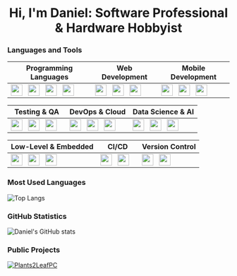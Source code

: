 <h1 align="center">Hi, I'm Daniel: Software Professional & Hardware Hobbyist</h1>

### Languages and Tools

| **Programming Languages**                                                                                                                                                                                                                 | **Web Development**                                                                                                                                                                                                               | **Mobile Development**                                                                                                                                                                                                                 |
| ----------------------------------------------------------------------------------------------------------------------------------------------------------------------------------------------------------------------------------------- | --------------------------------------------------------------------------------------------------------------------------------------------------------------------------------------------------------------------------------- | ------------------------------------------------------------------------------------------------------------------------------------------------------------------------------------------------------------------------------------- |
| <a href="https://www.google.com/search?q=javascript"><img align="left" width="26px" src="https://cdn.simpleicons.org/javascript" style="padding-right:10px;" /></a> <a href="https://www.google.com/search?q=typescript"><img align="left" width="26px" src="https://cdn.simpleicons.org/typescript" style="padding-right:10px;" /></a> <a href="https://www.google.com/search?q=python"><img align="left" width="26px" src="https://cdn.simpleicons.org/python" style="padding-right:10px;" /></a> <a href="https://www.google.com/search?q=java"><img align="left" width="26px" src="https://cdn.simpleicons.org/java" style="padding-right:10px;" /></a> | <a href="https://www.google.com/search?q=react"><img align="left" width="26px" src="https://cdn.simpleicons.org/react" style="padding-right:10px;" /></a> <a href="https://www.google.com/search?q=next.js"><img align="left" width="26px" src="https://cdn.simpleicons.org/next.js" style="padding-right:10px;" /></a> <a href="https://www.google.com/search?q=html5"><img align="left" width="26px" src="https://cdn.simpleicons.org/html5" style="padding-right:10px;" /></a>                                                                                                                                                                                             | <a href="https://www.google.com/search?q=flutter"><img align="left" width="26px" src="https://cdn.simpleicons.org/flutter" style="padding-right:10px;" /></a> <a href="https://www.google.com/search?q=react+native"><img align="left" width="26px" src="https://cdn.simpleicons.org/react" style="padding-right:10px;" /></a> <a href="https://www.google.com/search?q=swift"><img align="left" width="26px" src="https://cdn.simpleicons.org/swift" style="padding-right:10px;" /></a> |


| **Testing & QA**                                                                                                                                                                                                                         | **DevOps & Cloud**                                                                                                                                                                                                               | **Data Science & AI**                                                                                                                                                                                                               |
| --------------------------------------------------------------------------------------------------------------------------------------------------------------------------------------------------------------------------------------- | --------------------------------------------------------------------------------------------------------------------------------------------------------------------------------------------------------------------------------- | ----------------------------------------------------------------------------------------------------------------------------------------------------------------------------------------------------------------------------------- |
| <a href="https://www.google.com/search?q=cypress"><img align="left" width="26px" src="https://cdn.simpleicons.org/cypress" style="padding-right:10px;" /></a> <a href="https://www.google.com/search?q=jest"><img align="left" width="26px" src="https://cdn.simpleicons.org/jest" style="padding-right:10px;" /></a> <a href="https://www.google.com/search?q=selenium"><img align="left" width="26px" src="https://cdn.simpleicons.org/selenium" style="padding-right:10px;" /></a>                                                                                   | <a href="https://www.google.com/search?q=docker"><img align="left" width="26px" src="https://cdn.simpleicons.org/docker" style="padding-right:10px;" /></a> <a href="https://www.google.com/search?q=kubernetes"><img align="left" width="26px" src="https://cdn.simpleicons.org/kubernetes" style="padding-right:10px;" /></a> <a href="https://www.google.com/search?q=aws"><img align="left" width="26px" src="https://cdn.simpleicons.org/amazonaws" style="padding-right:10px;" /></a>                                                                                               | <a href="https://www.google.com/search?q=tensorflow"><img align="left" width="26px" src="https://cdn.simpleicons.org/tensorflow" style="padding-right:10px;" /></a> <a href="https://www.google.com/search?q=apache+spark"><img align="left" width="26px" src="https://cdn.simpleicons.org/apachespark" style="padding-right:10px;" /></a> <a href="https://www.google.com/search?q=pandas"><img align="left" width="26px" src="https://cdn.simpleicons.org/pandas/black/white" /></a> |


| **Low-Level & Embedded**                                                                                                                                                                                                                 | **CI/CD**                                                                                                                                                                                                                         | **Version Control**                                                                                                                                                                                                                  |
| --------------------------------------------------------------------------------------------------------------------------------------------------------------------------------------------------------------------------------------- | --------------------------------------------------------------------------------------------------------------------------------------------------------------------------------------------------------------------------------- | ----------------------------------------------------------------------------------------------------------------------------------------------------------------------------------------------------------------------------------- |
| <a href="https://www.google.com/search?q=c"><img align="left" width="26px" src="https://cdn.simpleicons.org/c" style="padding-right:10px;" /></a> <a href="https://www.google.com/search?q=cpp"><img align="left" width="26px" src="https://cdn.simpleicons.org/cplusplus" style="padding-right:10px;" /></a> <a href="https://www.google.com/search?q=rust"><img align="left" width="26px" src="https://cdn.simpleicons.org/rust" style="padding-right:10px;" /></a>                                                                                       | <a href="https://www.google.com/search?q=github+actions"><img align="left" width="26px" src="https://cdn.simpleicons.org/githubactions" style="padding-right:10px;" /></a> <a href="https://www.google.com/search?q=jenkins"><img align="left" width="26px" src="https://cdn.simpleicons.org/jenkins" style="padding-right:10px;" /></a>                                                                                                    | <a href="https://www.google.com/search?q=git"><img align="left" width="26px" src="https://cdn.simpleicons.org/git" style="padding-right:10px;" /></a> <a href="https://www.google.com/search?q=github"><img align="left" width="26px" src="https://cdn.simpleicons.org/github" style="padding-right:10px;" /></a>                                         |



### Most Used Languages
![Top Langs](https://github-readme-stats-daniel-gros-projects.vercel.app/api/top-langs/?username=danielgros&langs_count=20&layout=compact&size_weight=0.1&count_weight=0.9&hide_title=true&exclude_repo=Obsidian-Vault)

### GitHub Statistics
![Daniel's GitHub stats](https://github-readme-stats-daniel-gros-projects.vercel.app/api?username=danielgros&show=reviews,prs_merged&show_icons=true&rank_icon=github&include_all_commits=true&disable_animations=true&hide_title=true&exclude_repo=Obsidian-Vault)

### Public Projects
[![Plants2LeafPC](https://github-readme-stats-daniel-gros-projects.vercel.app/api/pin/?username=danielgros&repo=Plants2LeafPC&description_lines_count=5)](https://github.com/danielgros/Plants2LeafPC)


<!--
### Recent Activity
<!--START_SECTION:activity-->


<!-- more stats, these only use public repos
### GitHub Trophies
![](https://github-profile-trophy.vercel.app/?username=danielgros)

### GitHub Streaks
![](https://github-readme-streak-stats.herokuapp.com/?user=danielgros)
--> 

<!--
**danielgros/danielgros** is a ✨ _special_ ✨ repository because its `README.md` (this file) appears on your GitHub profile.

Here are some ideas to get you started:

- 🔭 I’m currently working on ...
- 🌱 I’m currently learning ...
- 👯 I’m looking to collaborate on ...
- 🤔 I’m looking for help with ...
- 💬 Ask me about ...
- 📫 How to reach me: ...
- 😄 Pronouns: ...
- ⚡ Fun fact: ...
-->
